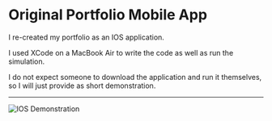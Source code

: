 # Original Portfolio Mobile App

I re-created my portfolio as an IOS application.

I used XCode on a MacBook Air to write the code as well
as run the simulation.

I do not expect someone to download the application
and run it themselves, so I will just provide
as short demonstration.

___

![IOS Demonstration][1]

[1]: OldPortfolioIOS2.gif